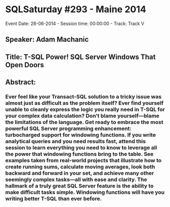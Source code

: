 # SQLSaturday #293 - Maine 2014
Event Date: 28-06-2014 - Session time: 00:00:00 - Track: Track V
## Speaker: Adam Machanic
## Title: T-SQL Power! SQL Server Windows That Open Doors
## Abstract:
### Ever feel like your Transact-SQL solution to a tricky issue was almost just as difficult as the problem itself? Ever find yourself unable to cleanly express the logic you really need in T-SQL for your complex data calculation? Don’t blame yourself—blame the limitations of the language. Get ready to embrace the most powerful SQL Server programming enhancement: turbocharged support for windowing functions. If you write analytical queries and you need results fast, attend this session to learn everything you need to know to leverage all the power that windowing functions bring to the table. See examples taken from real-world projects that illustrate how to create running sums, calculate moving averages, look both backward and forward in your set, and achieve many other seemingly complex tasks—all with ease and clarity. The hallmark of a truly great SQL Server feature is the ability to make difficult tasks simple. Windowing functions will have you writing better T-SQL than ever before.
